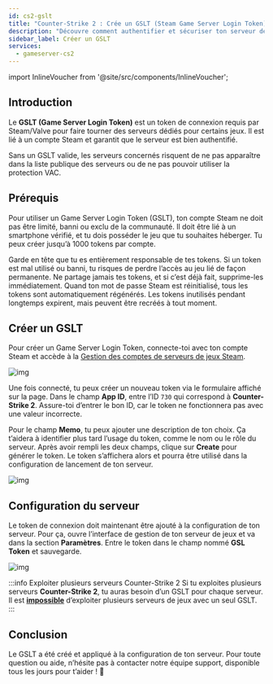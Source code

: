 ```yaml
---
id: cs2-gslt
title: "Counter-Strike 2 : Crée un GSLT (Steam Game Server Login Token)"
description: "Découvre comment authentifier et sécuriser ton serveur de jeux dédié avec un Steam Game Server Login Token pour une visibilité et une protection optimales → En savoir plus"
sidebar_label: Créer un GSLT
services:
  - gameserver-cs2
---
```


import InlineVoucher from '@site/src/components/InlineVoucher';



## Introduction

Le **GSLT (Game Server Login Token)** est un token de connexion requis par Steam/Valve pour faire tourner des serveurs dédiés pour certains jeux. Il est lié à un compte Steam et garantit que le serveur est bien authentifié.

Sans un GSLT valide, les serveurs concernés risquent de ne pas apparaître dans la liste publique des serveurs ou de ne pas pouvoir utiliser la protection VAC.

<InlineVoucher />



## Prérequis

Pour utiliser un Game Server Login Token (GSLT), ton compte Steam ne doit pas être limité, banni ou exclu de la communauté. Il doit être lié à un smartphone vérifié, et tu dois posséder le jeu que tu souhaites héberger. Tu peux créer jusqu’à 1000 tokens par compte.

Garde en tête que tu es entièrement responsable de tes tokens. Si un token est mal utilisé ou banni, tu risques de perdre l’accès au jeu lié de façon permanente. Ne partage jamais tes tokens, et si c’est déjà fait, supprime-les immédiatement. Quand ton mot de passe Steam est réinitialisé, tous les tokens sont automatiquement régénérés. Les tokens inutilisés pendant longtemps expirent, mais peuvent être recréés à tout moment.



## Créer un GSLT
Pour créer un Game Server Login Token, connecte-toi avec ton compte Steam et accède à la [Gestion des comptes de serveurs de jeux Steam](https://steamcommunity.com/dev/managegameservers).


![img](https://screensaver01.zap-hosting.com/index.php/s/WaMsyscboqCtNHA/preview)

Une fois connecté, tu peux créer un nouveau token via le formulaire affiché sur la page. Dans le champ **App ID**, entre l’ID `730` qui correspond à **Counter-Strike 2**. Assure-toi d’entrer le bon ID, car le token ne fonctionnera pas avec une valeur incorrecte.

Pour le champ **Memo**, tu peux ajouter une description de ton choix. Ça t’aidera à identifier plus tard l’usage du token, comme le nom ou le rôle du serveur. Après avoir rempli les deux champs, clique sur **Create** pour générer le token. Le token s’affichera alors et pourra être utilisé dans la configuration de lancement de ton serveur.

![img](https://screensaver01.zap-hosting.com/index.php/s/rXyykRZKBYe95qY/download)

## Configuration du serveur

Le token de connexion doit maintenant être ajouté à la configuration de ton serveur. Pour ça, ouvre l’interface de gestion de ton serveur de jeux et va dans la section **Paramètres**. Entre le token dans le champ nommé **GSL Token** et sauvegarde.

![img](https://screensaver01.zap-hosting.com/index.php/s/tzJiT4nTZo2nWMz/preview)

:::info Exploiter plusieurs serveurs Counter-Strike 2
Si tu exploites plusieurs serveurs **Counter-Strike 2**, tu auras besoin d’un GSLT pour chaque serveur. Il est <u>**impossible**</u> d’exploiter plusieurs serveurs de jeux avec un seul GSLT.
:::



## Conclusion

Le GSLT a été créé et appliqué à la configuration de ton serveur. Pour toute question ou aide, n’hésite pas à contacter notre équipe support, disponible tous les jours pour t’aider ! 🙂

<InlineVoucher />